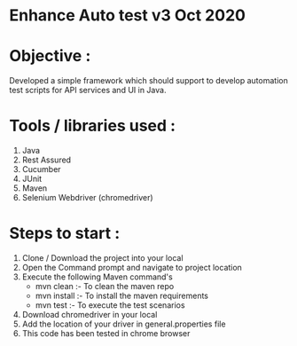 # Enhance Auto test v3 Oct 2020
# Objective : 
Developed a simple framework which should support to develop automation test scripts for API services and UI in Java. 

# Tools / libraries used :

1. Java
2. Rest Assured
3. Cucumber
4. JUnit
5. Maven
6. Selenium Webdriver (chromedriver)


# Steps to start :

1. Clone / Download the project into your local
2. Open the Command prompt and navigate to project location
3. Execute the following Maven command's
    - mvn clean :- To clean the maven repo
    - mvn install :- To install the maven requirements 
    - mvn test :- To execute the test scenarios
4. Download chromedriver in your local
5. Add the location of your driver in general.properties file
6. This code has been tested in chrome browser